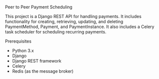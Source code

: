 Peer to Peer Payment Scheduling

This project is a Django REST API for handling payments. It includes functionality for creating, retrieving, updating, and deleting PaymentMethod, Payment, and PaymentInstance. 
It also includes a Celery task scheduler for scheduling recurring payments.

Prerequisites
- Python 3.x
- Django
- Django REST framework
- Celery
- Redis (as the message broker)
